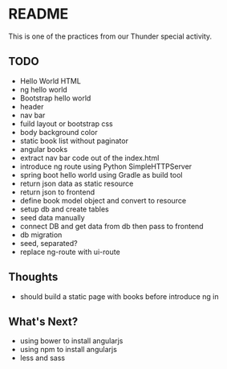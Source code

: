 # README

This is one of the practices from our Thunder special activity.

## TODO

* Hello World HTML
* ng hello world
* Bootstrap hello world
* header
* nav bar
* fuild layout or bootstrap css
* body background color
* static book list without paginator
* angular books
* extract nav bar code out of the index.html
* introduce ng route using Python SimpleHTTPServer
* spring boot hello world using Gradle as build tool
* return json data as static resource
* return json to frontend
* define book model object and convert to resource
* setup db and create tables
* seed data manually
* connect DB and get data from db then pass to frontend
* db migration
* seed, separated?
* replace ng-route with ui-route

## Thoughts

* should build a static page with books before introduce ng in

## What's Next?

* using bower to install angularjs
* using npm to install angularjs
* less and sass

